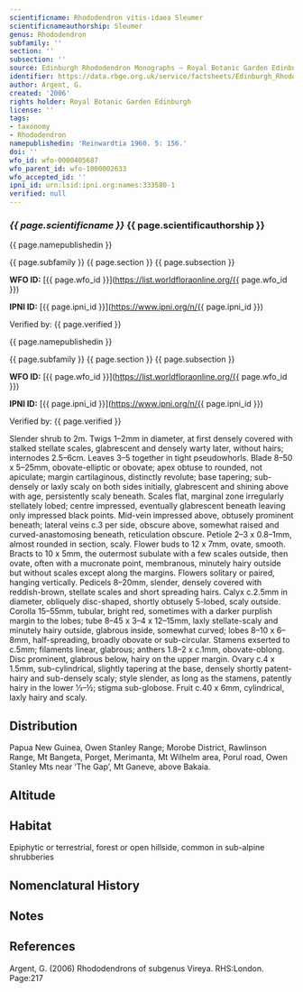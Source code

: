 ```yaml
---
scientificname: Rhododendron vitis-idaea Sleumer
scientificnameauthorship: Sleumer
genus: Rhododendron
subfamily: ''
section: ''
subsection: ''
source: Edinburgh Rhododendron Monographs – Royal Botanic Garden Edinburgh
identifier: https://data.rbge.org.uk/service/factsheets/Edinburgh_Rhododendron_Monographs.xhtml
author: Argent, G.
created: '2006'
rights holder: Royal Botanic Garden Edinburgh
license: ''
tags:
- taxonomy
- Rhododendron
namepublishedin: 'Reinwardtia 1960. 5: 156.'
doi: ''
wfo_id: wfo-0000405687
wfo_parent_id: wfo-1000002633
wfo_accepted_id: ''
ipni_id: urn:lsid:ipni.org:names:333580-1
verified: null
---
```

### _{{ page.scientificname }}_ {{ page.scientificauthorship }}
 {{ page.namepublishedin }}

{{ page.subfamily }} {{ page.section }} {{ page.subsection }}

**WFO ID:** [{{ page.wfo_id }}](https://list.worldfloraonline.org/{{ page.wfo_id }})

**IPNI ID:** [{{ page.ipni_id }}](https://www.ipni.org/n/{{ page.ipni_id }})

Verified by: {{ page.verified }}

 {{ page.namepublishedin }}

{{ page.subfamily }} {{ page.section }} {{ page.subsection }}

**WFO ID:** [{{ page.wfo_id }}](https://list.worldfloraonline.org/{{ page.wfo_id }})

**IPNI ID:** [{{ page.ipni_id }}](https://www.ipni.org/n/{{ page.ipni_id }})

Verified by: {{ page.verified }}



Slender shrub to 2m. Twigs 1–2mm in diameter, at first densely covered with stalked stellate scales, glabrescent and densely warty later, without hairs; internodes 2.5–6cm. Leaves 3–5 together in tight pseudowhorls. Blade 8–50 x 5–25mm, obovate-elliptic or obovate; apex obtuse to rounded, not apiculate; margin cartilaginous, distinctly revolute; base tapering; sub-densely or laxly scaly on both sides initially, glabrescent and shining above with age, persistently scaly beneath. Scales flat, marginal zone irregularly stellately lobed; centre impressed, eventually glabrescent beneath leaving only impressed black points. Mid-vein impressed above, obtusely prominent beneath; lateral veins c.3 per side, obscure above, somewhat raised and curved-anastomosing beneath, reticulation obscure. Petiole 2–3 x 0.8–1mm, almost rounded in section, scaly. Flower buds to 12 x 7mm, ovate, smooth. Bracts to 10 x 5mm, the outermost subulate with a few scales outside, then ovate, often with a mucronate point, membranous, minutely hairy outside but without scales except along the margins. Flowers solitary or paired, hanging vertically. Pedicels 8–20mm, slender, densely covered with reddish-brown, stellate scales and short spreading hairs. Calyx c.2.5mm in diameter, obliquely disc-shaped, shortly obtusely 5-lobed, scaly outside. Corolla 15–55mm, tubular, bright red, sometimes with a darker purplish margin to the lobes; tube 8–45 x 3–4 x 12–15mm, laxly stellate-scaly and minutely hairy outside, glabrous inside, somewhat curved; lobes 8–10 x 6–8mm, half-spreading, broadly obovate or sub-circular. Stamens exserted to c.5mm; filaments linear, glabrous; anthers 1.8–2 x c.1mm, obovate-oblong. Disc prominent, glabrous below, hairy on the upper margin. Ovary c.4 x 1.5mm, sub-cylindrical, slightly tapering at the base, densely shortly patent-hairy and sub-densely scaly; style slender, as long as the stamens, patently hairy in the lower 1⁄3–½; stigma sub-globose. Fruit c.40 x 6mm, cylindrical, laxly hairy and scaly.

## Distribution
Papua New Guinea, Owen Stanley Range; Morobe District, Rawlinson Range, Mt Bangeta, Porget, Merimanta, Mt Wilhelm area, Porul road, Owen Stanley Mts near ‘The Gap’, Mt Ganeve, above Bakaia.

## Altitude


## Habitat
Epiphytic or terrestrial, forest or open hillside, common in sub-alpine shrubberies

## Nomenclatural History

                       
## Notes


## References

Argent, G. (2006) Rhododendrons of subgenus Vireya. RHS:London. Page:217
